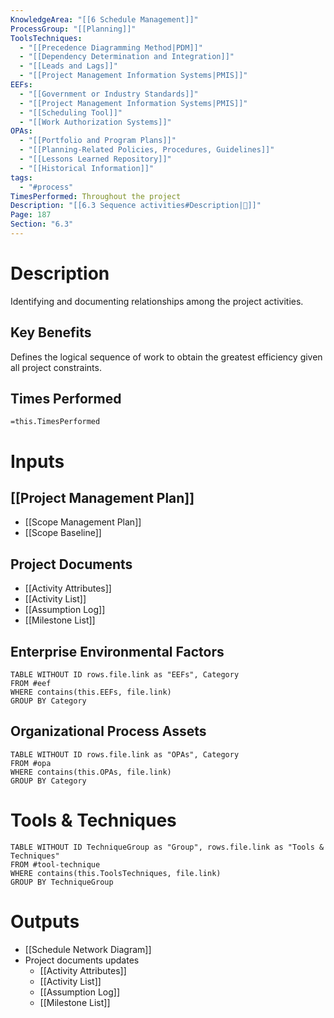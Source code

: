 ```yaml
---
KnowledgeArea: "[[6 Schedule Management]]"
ProcessGroup: "[[Planning]]"
ToolsTechniques:
  - "[[Precedence Diagramming Method|PDM]]"
  - "[[Dependency Determination and Integration]]"
  - "[[Leads and Lags]]"
  - "[[Project Management Information Systems|PMIS]]"
EEFs:
  - "[[Government or Industry Standards]]"
  - "[[Project Management Information Systems|PMIS]]"
  - "[[Scheduling Tool]]"
  - "[[Work Authorization Systems]]"
OPAs:
  - "[[Portfolio and Program Plans]]"
  - "[[Planning-Related Policies, Procedures, Guidelines]]"
  - "[[Lessons Learned Repository]]"
  - "[[Historical Information]]"
tags:
  - "#process"
TimesPerformed: Throughout the project
Description: "[[6.3 Sequence activities#Description|📝]]"
Page: 187
Section: "6.3"
---
```

# Description
Identifying and documenting relationships among the project activities.
## Key Benefits
Defines the logical sequence of work to obtain the greatest efficiency given all project constraints.
## Times Performed
`=this.TimesPerformed`
# Inputs
## [[Project Management Plan]]
- [[Scope Management Plan]]
- [[Scope Baseline]]
## Project Documents
- [[Activity Attributes]]
- [[Activity List]]
- [[Assumption Log]]
- [[Milestone List]]
## Enterprise Environmental Factors
```dataview
TABLE WITHOUT ID rows.file.link as "EEFs", Category
FROM #eef
WHERE contains(this.EEFs, file.link)
GROUP BY Category
```
## Organizational Process Assets
```dataview
TABLE WITHOUT ID rows.file.link as "OPAs", Category
FROM #opa
WHERE contains(this.OPAs, file.link)
GROUP BY Category
```
# Tools & Techniques
```dataview
TABLE WITHOUT ID TechniqueGroup as "Group", rows.file.link as "Tools & Techniques"
FROM #tool-technique
WHERE contains(this.ToolsTechniques, file.link)
GROUP BY TechniqueGroup
```
# Outputs
- [[Schedule Network Diagram]]
- Project documents updates
	- [[Activity Attributes]]
	- [[Activity List]]
	- [[Assumption Log]]
	- [[Milestone List]]

